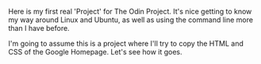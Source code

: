 Here is my first real 'Project' for The Odin Project. It's nice getting to know my way around Linux and Ubuntu, as well as using the command line more than I have before. 

I'm going to assume this is a project where I'll try to copy the HTML and CSS of the Google Homepage. Let's see how it goes. 